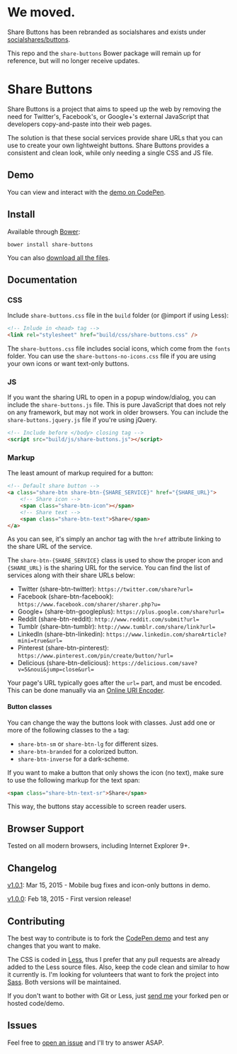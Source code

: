 # We moved.

Share Buttons has been rebranded as socialshares and exists under [socialshares/buttons](https://github.com/socialshares/buttons).

This repo and the `share-buttons` Bower package will remain up for reference, but will no longer receive updates.

# Share Buttons

Share Buttons is a project that aims to speed up the web by removing the need for Twitter's, Facebook's, or Google+'s external JavaScript that developers copy-and-paste into their web pages.

The solution is that these social services provide share URLs that you can use to create your own lightweight buttons. Share Buttons provides a consistent and clean look, while only needing a single CSS and JS file.

## Demo

You can view and interact with the [demo on CodePen](http://codepen.io/sunnysingh/pen/OPxbgq).

## Install

Available through [Bower](http://bower.io/): 

```
bower install share-buttons
```

You can also [download all the files](https://github.com/sunnysingh/share-buttons/archive/master.zip).

## Documentation

### CSS

Include `share-buttons.css` file in the `build` folder (or @import if using Less):

```html
<!-- Inlude in <head> tag -->
<link rel="stylesheet" href="build/css/share-buttons.css" />
```

The `share-buttons.css` file includes social icons, which come from the `fonts` folder. You can use the `share-buttons-no-icons.css` file if you are using your own icons or want text-only buttons.

### JS

If you want the sharing URL to open in a popup window/dialog, you can include the `share-buttons.js` file. This is pure JavaScript that does not rely on any framework, but may not work in older browsers. You can include the `share-buttons.jquery.js` file if you're using jQuery.

```html
<!-- Include before </body> closing tag -->
<script src="build/js/share-buttons.js"></script>
```

### Markup

The least amount of markup required for a button:

```html
<!-- Default share button -->
<a class="share-btn share-btn-{SHARE_SERVICE}" href="{SHARE_URL}">
	<!-- Share icon -->
	<span class="share-btn-icon"></span>
	<!-- Share text -->
	<span class="share-btn-text">Share</span>
</a>
```

As you can see, it's simply an anchor tag with the `href` attribute linking to the share URL of the service.

The `share-btn-{SHARE_SERVICE}` class is used to show the proper icon and `{SHARE_URL}` is the sharing URL for the service.
You can find the list of services along with their share URLs below:

* Twitter (share-btn-twitter): `https://twitter.com/share?url=`
* Facebook (share-btn-facebook): `https://www.facebook.com/sharer/sharer.php?u=`
* Google+ (share-btn-googleplus): `https://plus.google.com/share?url=`
* Reddit (share-btn-reddit): `http://www.reddit.com/submit?url=`
* Tumblr (share-btn-tumblr): `http://www.tumblr.com/share/link?url=`
* LinkedIn (share-btn-linkedin): `https://www.linkedin.com/shareArticle?mini=true&url=`
* Pinterest (share-btn-pinterest): `https://www.pinterest.com/pin/create/button/?url=`
* Delicious (share-btn-delicious): `https://delicious.com/save?v=5&noui&jump=close&url=`

Your page's URL typically goes after the `url=` part, and must be encoded. This can be done manually via an [Online URl Encoder](http://devotter.com/uri-encoder).

#### Button classes

You can change the way the buttons look with classes. Just add one or more of the following classes to the `a` tag:

* `share-btn-sm` or `share-btn-lg` for different sizes.
* `share-btn-branded` for a colorized button.
* `share-btn-inverse` for a dark-scheme.

If you want to make a button that only shows the icon (no text), make sure to use the following markup for the text span:
```html
<span class="share-btn-text-sr">Share</span>
```

This way, the buttons stay accessible to screen reader users.

## Browser Support

Tested on all modern browsers, including Internet Explorer 9+.

## Changelog

[v1.0.1](https://github.com/sunnysingh/share-buttons/releases/tag/v1.0.1): Mar 15, 2015 - Mobile bug fixes and icon-only buttons in demo.

[v1.0.0](https://github.com/sunnysingh/share-buttons/releases/tag/v1.0.0): Feb 18, 2015 - First version release!

## Contributing

The best way to contribute is to fork the [CodePen demo](http://codepen.io/sunnysingh/pen/OPxbgq) and test any changes that you want to make.

The CSS is coded in [Less](http://lesscss.org/), thus I prefer that any pull requests are already added to the Less source files. Also, keep the code clean and similar to how it currently is. I'm looking for volunteers that want to fork the project into [Sass](http://sass-lang.com/). Both versions will be maintained.

If you don't want to bother with Git or Less, just [send me](https://sunnyis.me/contact/) your forked pen or hosted code/demo.

## Issues

Feel free to [open an issue](https://github.com/sunnysingh/share-buttons/issues/new) and I'll try to answer ASAP.
